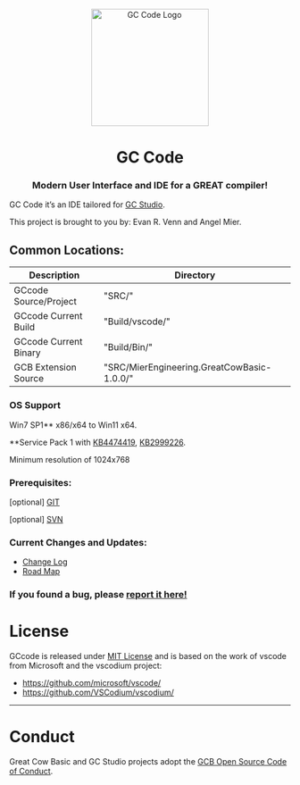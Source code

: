 <div id="GCcode-logo" align="center">
    <br />
    <img src="./SRC/Logo/LogoSVG.svg" alt="GC Code Logo" width="210"/>
    <h1>GC Code</h1>
    <h3>Modern User Interface and IDE for a GREAT compiler!</h3>
</div>

GC Code it’s an IDE tailored for [GC Studio](https://github.com/GreatCowBASIC/GCstudio).

This project is brought to you by: Evan R. Venn and Angel Mier.

## Common Locations:

| Description | Directory |
| --- | --- |
| GCcode Source/Project | "SRC/" |
| GCcode Current Build | "Build/vscode/" |
| GCcode Current Binary | "Build/Bin/" |
| GCB Extension Source | "SRC/MierEngineering.GreatCowBasic-1.0.0/" |


### OS Support
Win7 SP1**  x86/x64 to Win11 x64.

**Service Pack 1 with [KB4474419](https://www.catalog.update.microsoft.com/Search.aspx?q=KB4474419), [KB2999226](https://www.catalog.update.microsoft.com/Search.aspx?q=KB2999226).

Minimum resolution of 1024x768

### Prerequisites:

[optional] [GIT](https://github.com/git-for-windows/git/releases/download/v2.35.1.windows.2/Git-2.35.1.2-64-bit.exe)

[optional] [SVN](https://osdn.net/projects/tortoisesvn/storage/1.14.1/Application/TortoiseSVN-1.14.1.29085-x64-svn-1.14.1.msi/)

### Current Changes and Updates:
- [Change Log](https://www.gcbasic.com/bugtracking/changelog_page.php)
- [Road Map](https://www.gcbasic.com/bugtracking/roadmap_page.php)

### If you found a bug, please [report it here!](https://www.gcbasic.com/bugtracking/bug_report_page.php)


# License

GCcode is released under [MIT License](https://github.com/GreatCowBASIC/GCstudio/blob/master/LicenseGCcode/LICENSE) and is based on the work of vscode from Microsoft and the vscodium project:
- https://github.com/microsoft/vscode/
- https://github.com/VSCodium/vscodium/

----
# Conduct

Great Cow Basic and GC Studio projects adopt the [GCB Open Source Code of Conduct](https://github.com/GreatCowBASIC/GCstudio/blob/master/CODE_OF_CONDUCT.md).

